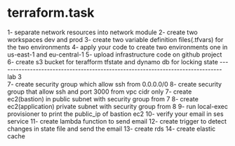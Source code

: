 # terraform.task
 1- separate network resources into network module 
 2- create two workspaces dev and prod 
 3- create two variable definition files(.tfvars) for the two environments 
 4- apply your code to create two environments one in us-east-1 and eu-central-1 
 5- upload infrastructure code on github project 6- create s3 bucket for terafform tfstate and dynamo db for locking state  ------------------------------------------------------------------------------- lab 3  
 7- create security group which allow ssh from 0.0.0.0/0 8- create security group that allow ssh and port 3000 from vpc cidr only 
 7- create ec2(bastion) in public subnet with security group from 7
 8- create ec2(application) private subnet with security group from 8
 9- run local-exec provisioner to print the public_ip of bastion ec2 
 10- verify your email in ses service 11- create lambda function to send email 
 12- create trigger to detect changes in state file and send the email 
 13- create rds 
 14- create elastic cache
